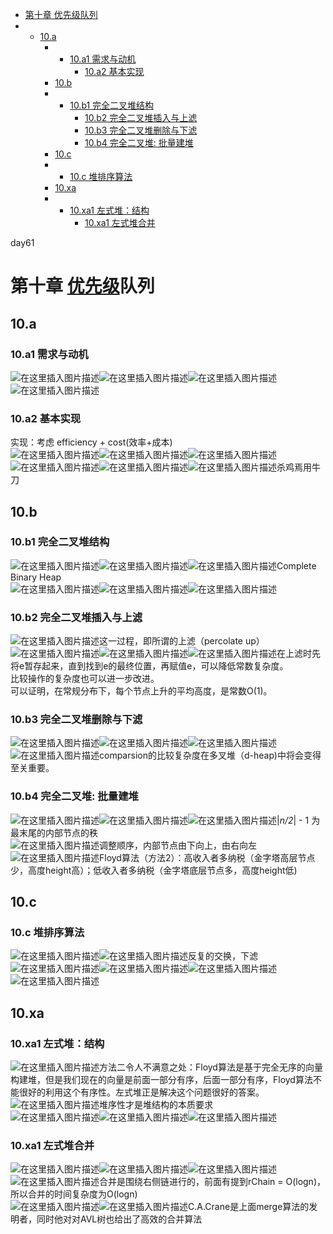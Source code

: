 - [第十章 优先级队列](https://blog.csdn.net/xiaodidadada/article/details/109737715#__2)
- - [10.a](https://blog.csdn.net/xiaodidadada/article/details/109737715#10a_3)
    - - [10.a1 需求与动机](https://blog.csdn.net/xiaodidadada/article/details/109737715#10a1__4)
        - [10.a2 基本实现](https://blog.csdn.net/xiaodidadada/article/details/109737715#10a2__6)
    - [10.b](https://blog.csdn.net/xiaodidadada/article/details/109737715#10b_9)
    - - [10.b1 完全二叉堆结构](https://blog.csdn.net/xiaodidadada/article/details/109737715#10b1__10)
        - [10.b2 完全二叉堆插入与上滤](https://blog.csdn.net/xiaodidadada/article/details/109737715#10b2__13)
        - [10.b3 完全二叉堆删除与下滤](https://blog.csdn.net/xiaodidadada/article/details/109737715#10b3__19)
        - [10.b4 完全二叉堆: 批量建堆](https://blog.csdn.net/xiaodidadada/article/details/109737715#10b4___21)
    - [10.c](https://blog.csdn.net/xiaodidadada/article/details/109737715#10c_25)
    - - [10.c 堆排序算法](https://blog.csdn.net/xiaodidadada/article/details/109737715#10c__26)
    - [10.xa](https://blog.csdn.net/xiaodidadada/article/details/109737715#10xa_29)
    - - [10.xa1 左式堆：结构](https://blog.csdn.net/xiaodidadada/article/details/109737715#10xa1__30)
        - [10.xa1 左式堆合并](https://blog.csdn.net/xiaodidadada/article/details/109737715#10xa1__34)

  

day61

# 第十章 [优先级](https://so.csdn.net/so/search?q=%E4%BC%98%E5%85%88%E7%BA%A7&spm=1001.2101.3001.7020)队列

## 10.a

### 10.a1 需求与动机

![在这里插入图片描述](res/10.优先级队列/watermark,type_ZmFuZ3poZW5naGVpdGk,shadow_10,text_aHR0cHM6Ly9ibG9nLmNzZG4ubmV0L3hpYW9kaWRhZGFkYQ==,size_16,color_FFFFFF,t_70#pic_center.png)![在这里插入图片描述](res/10.优先级队列/watermark,type_ZmFuZ3poZW5naGVpdGk,shadow_10,text_aHR0cHM6Ly9ibG9nLmNzZG4ubmV0L3hpYW9kaWRhZGFkYQ==,size_16,color_FFFFFF,t_70#pic_center-1652057681383937.png)![在这里插入图片描述](res/10.优先级队列/watermark,type_ZmFuZ3poZW5naGVpdGk,shadow_10,text_aHR0cHM6Ly9ibG9nLmNzZG4ubmV0L3hpYW9kaWRhZGFkYQ==,size_16,color_FFFFFF,t_70#pic_center-1652057681383938.png)![在这里插入图片描述](res/10.优先级队列/watermark,type_ZmFuZ3poZW5naGVpdGk,shadow_10,text_aHR0cHM6Ly9ibG9nLmNzZG4ubmV0L3hpYW9kaWRhZGFkYQ==,size_16,color_FFFFFF,t_70#pic_center-1652057681383939.png)

### 10.a2 基本实现

实现：考虑 efficiency + cost(效率+成本)  
![在这里插入图片描述](res/10.优先级队列/20201117105031712.png#pic_center)![在这里插入图片描述](res/10.优先级队列/watermark,type_ZmFuZ3poZW5naGVpdGk,shadow_10,text_aHR0cHM6Ly9ibG9nLmNzZG4ubmV0L3hpYW9kaWRhZGFkYQ==,size_16,color_FFFFFF,t_70#pic_center-1652057681383940.png)![在这里插入图片描述](res/10.优先级队列/watermark,type_ZmFuZ3poZW5naGVpdGk,shadow_10,text_aHR0cHM6Ly9ibG9nLmNzZG4ubmV0L3hpYW9kaWRhZGFkYQ==,size_16,color_FFFFFF,t_70#pic_center-1652057681383941.png)![在这里插入图片描述](res/10.优先级队列/watermark,type_ZmFuZ3poZW5naGVpdGk,shadow_10,text_aHR0cHM6Ly9ibG9nLmNzZG4ubmV0L3hpYW9kaWRhZGFkYQ==,size_16,color_FFFFFF,t_70#pic_center-1652057681383942.png)![在这里插入图片描述](res/10.优先级队列/watermark,type_ZmFuZ3poZW5naGVpdGk,shadow_10,text_aHR0cHM6Ly9ibG9nLmNzZG4ubmV0L3hpYW9kaWRhZGFkYQ==,size_16,color_FFFFFF,t_70#pic_center-1652057681383943.png)![在这里插入图片描述](res/10.优先级队列/watermark,type_ZmFuZ3poZW5naGVpdGk,shadow_10,text_aHR0cHM6Ly9ibG9nLmNzZG4ubmV0L3hpYW9kaWRhZGFkYQ==,size_16,color_FFFFFF,t_70#pic_center-1652057681383944.png)杀鸡焉用牛刀

## 10.b

### 10.b1 完全二叉堆结构

![在这里插入图片描述](res/10.优先级队列/watermark,type_ZmFuZ3poZW5naGVpdGk,shadow_10,text_aHR0cHM6Ly9ibG9nLmNzZG4ubmV0L3hpYW9kaWRhZGFkYQ==,size_16,color_FFFFFF,t_70#pic_center-1652057681383945.png)![在这里插入图片描述](res/10.优先级队列/watermark,type_ZmFuZ3poZW5naGVpdGk,shadow_10,text_aHR0cHM6Ly9ibG9nLmNzZG4ubmV0L3hpYW9kaWRhZGFkYQ==,size_16,color_FFFFFF,t_70#pic_center-1652057681383946.png)![在这里插入图片描述](res/10.优先级队列/watermark,type_ZmFuZ3poZW5naGVpdGk,shadow_10,text_aHR0cHM6Ly9ibG9nLmNzZG4ubmV0L3hpYW9kaWRhZGFkYQ==,size_16,color_FFFFFF,t_70#pic_center-1652057681383947.png)Complete Binary Heap  
![在这里插入图片描述](res/10.优先级队列/watermark,type_ZmFuZ3poZW5naGVpdGk,shadow_10,text_aHR0cHM6Ly9ibG9nLmNzZG4ubmV0L3hpYW9kaWRhZGFkYQ==,size_16,color_FFFFFF,t_70#pic_center-1652057681383948.png)![在这里插入图片描述](res/10.优先级队列/watermark,type_ZmFuZ3poZW5naGVpdGk,shadow_10,text_aHR0cHM6Ly9ibG9nLmNzZG4ubmV0L3hpYW9kaWRhZGFkYQ==,size_16,color_FFFFFF,t_70#pic_center-1652057681384949.png)![在这里插入图片描述](res/10.优先级队列/watermark,type_ZmFuZ3poZW5naGVpdGk,shadow_10,text_aHR0cHM6Ly9ibG9nLmNzZG4ubmV0L3hpYW9kaWRhZGFkYQ==,size_16,color_FFFFFF,t_70#pic_center-1652057681384950.png)

### 10.b2 完全二叉堆插入与上滤

![在这里插入图片描述](res/10.优先级队列/watermark,type_ZmFuZ3poZW5naGVpdGk,shadow_10,text_aHR0cHM6Ly9ibG9nLmNzZG4ubmV0L3hpYW9kaWRhZGFkYQ==,size_16,color_FFFFFF,t_70#pic_center-1652057681384951.png)这一过程，即所谓的上滤（percolate up）  
![在这里插入图片描述](res/10.优先级队列/watermark,type_ZmFuZ3poZW5naGVpdGk,shadow_10,text_aHR0cHM6Ly9ibG9nLmNzZG4ubmV0L3hpYW9kaWRhZGFkYQ==,size_16,color_FFFFFF,t_70#pic_center-1652057681384952.png)![在这里插入图片描述](res/10.优先级队列/watermark,type_ZmFuZ3poZW5naGVpdGk,shadow_10,text_aHR0cHM6Ly9ibG9nLmNzZG4ubmV0L3hpYW9kaWRhZGFkYQ==,size_16,color_FFFFFF,t_70#pic_center-1652057681384953.png)![在这里插入图片描述](res/10.优先级队列/watermark,type_ZmFuZ3poZW5naGVpdGk,shadow_10,text_aHR0cHM6Ly9ibG9nLmNzZG4ubmV0L3hpYW9kaWRhZGFkYQ==,size_16,color_FFFFFF,t_70#pic_center-1652057681384954.png)在上滤时先将e暂存起来，直到找到e的最终位置，再赋值e，可以降低常数复杂度。  
比较操作的复杂度也可以进一步改进。  
可以证明，在常规分布下，每个节点上升的平均高度，是常数O(1)。

### 10.b3 完全二叉堆删除与下滤

![在这里插入图片描述](res/10.优先级队列/watermark,type_ZmFuZ3poZW5naGVpdGk,shadow_10,text_aHR0cHM6Ly9ibG9nLmNzZG4ubmV0L3hpYW9kaWRhZGFkYQ==,size_16,color_FFFFFF,t_70#pic_center-1652057681384955.png)![在这里插入图片描述](res/10.优先级队列/watermark,type_ZmFuZ3poZW5naGVpdGk,shadow_10,text_aHR0cHM6Ly9ibG9nLmNzZG4ubmV0L3hpYW9kaWRhZGFkYQ==,size_16,color_FFFFFF,t_70#pic_center-1652057681384956-16520576813881002)![在这里插入图片描述](res/10.优先级队列/watermark,type_ZmFuZ3poZW5naGVpdGk,shadow_10,text_aHR0cHM6Ly9ibG9nLmNzZG4ubmV0L3hpYW9kaWRhZGFkYQ==,size_16,color_FFFFFF,t_70#pic_center-1652057681384957.png)![在这里插入图片描述](res/10.优先级队列/watermark,type_ZmFuZ3poZW5naGVpdGk,shadow_10,text_aHR0cHM6Ly9ibG9nLmNzZG4ubmV0L3hpYW9kaWRhZGFkYQ==,size_16,color_FFFFFF,t_70#pic_center-1652057681384958.png)comparsion的比较复杂度在多叉堆（d-heap)中将会变得至关重要。

### 10.b4 完全二叉堆: 批量建堆

![在这里插入图片描述](res/10.优先级队列/watermark,type_ZmFuZ3poZW5naGVpdGk,shadow_10,text_aHR0cHM6Ly9ibG9nLmNzZG4ubmV0L3hpYW9kaWRhZGFkYQ==,size_16,color_FFFFFF,t_70#pic_center-1652057681384959.png)![在这里插入图片描述](res/10.优先级队列/watermark,type_ZmFuZ3poZW5naGVpdGk,shadow_10,text_aHR0cHM6Ly9ibG9nLmNzZG4ubmV0L3hpYW9kaWRhZGFkYQ==,size_16,color_FFFFFF,t_70#pic_center-1652057681384960.png)![在这里插入图片描述](res/10.优先级队列/watermark,type_ZmFuZ3poZW5naGVpdGk,shadow_10,text_aHR0cHM6Ly9ibG9nLmNzZG4ubmV0L3hpYW9kaWRhZGFkYQ==,size_16,color_FFFFFF,t_70#pic_center-1652057681384961.png)|_n/2_| - 1 为最末尾的内部节点的秩  
![在这里插入图片描述](res/10.优先级队列/watermark,type_ZmFuZ3poZW5naGVpdGk,shadow_10,text_aHR0cHM6Ly9ibG9nLmNzZG4ubmV0L3hpYW9kaWRhZGFkYQ==,size_16,color_FFFFFF,t_70#pic_center-1652057681384962.png)调整顺序，内部节点由下向上，由右向左  
![在这里插入图片描述](res/10.优先级队列/watermark,type_ZmFuZ3poZW5naGVpdGk,shadow_10,text_aHR0cHM6Ly9ibG9nLmNzZG4ubmV0L3hpYW9kaWRhZGFkYQ==,size_16,color_FFFFFF,t_70#pic_center-1652057681384963.png)Floyd算法（方法2）：高收入者多纳税（金字塔高层节点少，高度height高）；低收入者多纳税（金字塔底层节点多，高度height低)

## 10.c

### 10.c 堆排序算法

![在这里插入图片描述](res/10.优先级队列/watermark,type_ZmFuZ3poZW5naGVpdGk,shadow_10,text_aHR0cHM6Ly9ibG9nLmNzZG4ubmV0L3hpYW9kaWRhZGFkYQ==,size_16,color_FFFFFF,t_70#pic_center-1652057681384964.png)![在这里插入图片描述](res/10.优先级队列/watermark,type_ZmFuZ3poZW5naGVpdGk,shadow_10,text_aHR0cHM6Ly9ibG9nLmNzZG4ubmV0L3hpYW9kaWRhZGFkYQ==,size_16,color_FFFFFF,t_70#pic_center-1652057681385965-16520576813881011)反复的交换，下滤  
![在这里插入图片描述](res/10.优先级队列/watermark,type_ZmFuZ3poZW5naGVpdGk,shadow_10,text_aHR0cHM6Ly9ibG9nLmNzZG4ubmV0L3hpYW9kaWRhZGFkYQ==,size_16,color_FFFFFF,t_70#pic_center-1652057681385966.png)![在这里插入图片描述](res/10.优先级队列/watermark,type_ZmFuZ3poZW5naGVpdGk,shadow_10,text_aHR0cHM6Ly9ibG9nLmNzZG4ubmV0L3hpYW9kaWRhZGFkYQ==,size_16,color_FFFFFF,t_70#pic_center-1652057681385967.png)![在这里插入图片描述](res/10.优先级队列/watermark,type_ZmFuZ3poZW5naGVpdGk,shadow_10,text_aHR0cHM6Ly9ibG9nLmNzZG4ubmV0L3hpYW9kaWRhZGFkYQ==,size_16,color_FFFFFF,t_70#pic_center-1652057681385968.png)![在这里插入图片描述](res/10.优先级队列/watermark,type_ZmFuZ3poZW5naGVpdGk,shadow_10,text_aHR0cHM6Ly9ibG9nLmNzZG4ubmV0L3hpYW9kaWRhZGFkYQ==,size_16,color_FFFFFF,t_70#pic_center-1652057681385969.png)

## 10.xa

### 10.xa1 左式堆：结构

![在这里插入图片描述](res/10.优先级队列/watermark,type_ZmFuZ3poZW5naGVpdGk,shadow_10,text_aHR0cHM6Ly9ibG9nLmNzZG4ubmV0L3hpYW9kaWRhZGFkYQ==,size_16,color_FFFFFF,t_70#pic_center-1652057681385970.png)方法二令人不满意之处：Floyd算法是基于完全无序的向量构建堆，但是我们现在的向量是前面一部分有序，后面一部分有序，Floyd算法不能很好的利用这个有序性。左式堆正是解决这个问题很好的答案。  
![在这里插入图片描述](res/10.优先级队列/watermark,type_ZmFuZ3poZW5naGVpdGk,shadow_10,text_aHR0cHM6Ly9ibG9nLmNzZG4ubmV0L3hpYW9kaWRhZGFkYQ==,size_16,color_FFFFFF,t_70#pic_center-1652057681385971-16520576813881017)堆序性才是堆结构的本质要求  
![在这里插入图片描述](res/10.优先级队列/watermark,type_ZmFuZ3poZW5naGVpdGk,shadow_10,text_aHR0cHM6Ly9ibG9nLmNzZG4ubmV0L3hpYW9kaWRhZGFkYQ==,size_16,color_FFFFFF,t_70#pic_center-1652057681385972.png)![在这里插入图片描述](res/10.优先级队列/watermark,type_ZmFuZ3poZW5naGVpdGk,shadow_10,text_aHR0cHM6Ly9ibG9nLmNzZG4ubmV0L3hpYW9kaWRhZGFkYQ==,size_16,color_FFFFFF,t_70#pic_center-1652057681385973.png)![在这里插入图片描述](res/10.优先级队列/watermark,type_ZmFuZ3poZW5naGVpdGk,shadow_10,text_aHR0cHM6Ly9ibG9nLmNzZG4ubmV0L3hpYW9kaWRhZGFkYQ==,size_16,color_FFFFFF,t_70#pic_center-1652057681385974.png)

### 10.xa1 左式堆合并

![在这里插入图片描述](res/10.优先级队列/watermark,type_ZmFuZ3poZW5naGVpdGk,shadow_10,text_aHR0cHM6Ly9ibG9nLmNzZG4ubmV0L3hpYW9kaWRhZGFkYQ==,size_16,color_FFFFFF,t_70#pic_center-1652057681385975.png)![在这里插入图片描述](res/10.优先级队列/watermark,type_ZmFuZ3poZW5naGVpdGk,shadow_10,text_aHR0cHM6Ly9ibG9nLmNzZG4ubmV0L3hpYW9kaWRhZGFkYQ==,size_16,color_FFFFFF,t_70#pic_center-1652057681385976-16520576813881022)![在这里插入图片描述](res/10.优先级队列/watermark,type_ZmFuZ3poZW5naGVpdGk,shadow_10,text_aHR0cHM6Ly9ibG9nLmNzZG4ubmV0L3hpYW9kaWRhZGFkYQ==,size_16,color_FFFFFF,t_70#pic_center-1652057681385977.png)![在这里插入图片描述](res/10.优先级队列/watermark,type_ZmFuZ3poZW5naGVpdGk,shadow_10,text_aHR0cHM6Ly9ibG9nLmNzZG4ubmV0L3hpYW9kaWRhZGFkYQ==,size_16,color_FFFFFF,t_70#pic_center-1652057681385978.png)合并是围绕右侧链进行的，前面有提到rChain = O(logn)，所以合并的时间复杂度为O(logn)  
![在这里插入图片描述](res/10.优先级队列/watermark,type_ZmFuZ3poZW5naGVpdGk,shadow_10,text_aHR0cHM6Ly9ibG9nLmNzZG4ubmV0L3hpYW9kaWRhZGFkYQ==,size_16,color_FFFFFF,t_70#pic_center-1652057681385979.png)![在这里插入图片描述](res/10.优先级队列/watermark,type_ZmFuZ3poZW5naGVpdGk,shadow_10,text_aHR0cHM6Ly9ibG9nLmNzZG4ubmV0L3hpYW9kaWRhZGFkYQ==,size_16,color_FFFFFF,t_70#pic_center-1652057681385980.png)C.A.Crane是上面merge算法的发明者，同时他对对AVL树也给出了高效的合并算法